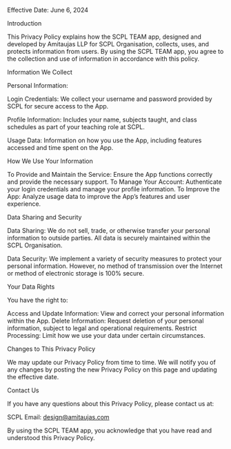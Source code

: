 Effective Date: June 6, 2024

Introduction

This Privacy Policy explains how the SCPL TEAM app, designed and developed by Amitaujas LLP for SCPL Organisation, collects, uses, and protects information from users. By using the SCPL TEAM app, you agree to the collection and use of information in accordance with this policy.

Information We Collect

Personal Information:

Login Credentials: We collect your username and password provided by SCPL for secure access to the App.

Profile Information: Includes your name, subjects taught, and class schedules as part of your teaching role at SCPL.

Usage Data: Information on how you use the App, including features accessed and time spent on the App.

How We Use Your Information

To Provide and Maintain the Service: Ensure the App functions correctly and provide the necessary support.
To Manage Your Account: Authenticate your login credentials and manage your profile information.
To Improve the App: Analyze usage data to improve the App’s features and user experience.

Data Sharing and Security

Data Sharing: We do not sell, trade, or otherwise transfer your personal information to outside parties. All data is securely maintained within the SCPL Organisation.

Data Security: We implement a variety of security measures to protect your personal information. However, no method of transmission over the Internet or method of electronic storage is 100% secure.

Your Data Rights

You have the right to:

Access and Update Information: View and correct your personal information within the App.
Delete Information: Request deletion of your personal information, subject to legal and operational requirements.
Restrict Processing: Limit how we use your data under certain circumstances.

Changes to This Privacy Policy

We may update our Privacy Policy from time to time. We will notify you of any changes by posting the new Privacy Policy on this page and updating the effective date.

Contact Us

If you have any questions about this Privacy Policy, please contact us at:

SCPL
Email: design@amitaujas.com

By using the SCPL TEAM app, you acknowledge that you have read and understood this Privacy Policy.
